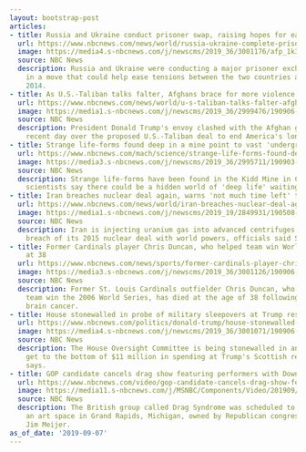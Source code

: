 ```yaml
---
layout: bootstrap-post
articles:
- title: Russia and Ukraine conduct prisoner swap, raising hopes for eased tensions
  url: https://www.nbcnews.com/news/world/russia-ukraine-complete-prisoner-swap-raising-hopes-eased-tensions-n1050646
  image: https://media4.s-nbcnews.com/j/newscms/2019_36/3001176/afp_1k333k_9a939528f57dd1e1a1cd05d39f81657b.nbcnews-fp-1200-630.jpg
  source: NBC News
  description: Russia and Ukraine were conducting a major prisoner exchange on Saturday
    in a move that could help ease tensions between the two countries at war since
    2014.
- title: As U.S.-Taliban talks falter, Afghans brace for more violence
  url: https://www.nbcnews.com/news/world/u-s-taliban-talks-falter-afghans-brace-more-violence-n1050601
  image: https://media1.s-nbcnews.com/j/newscms/2019_36/2999476/190906-taliban-kabul-mc-1033_0dc541876ded263766c7fca9219bbd52.nbcnews-fp-1200-630.JPG
  source: NBC News
  description: President Donald Trump's envoy clashed with the Afghan government in
    recent day over the proposed U.S.-Taliban deal to end America's longest war.
- title: Strange life-forms found deep in a mine point to vast 'underground Galapagos'
  url: https://www.nbcnews.com/mach/science/strange-life-forms-found-deep-mine-point-vast-underground-galapagos-ncna1050906
  image: https://media3.s-nbcnews.com/j/newscms/2019_36/2995711/190903-nematode-ac-1024p_de6e2f517b9ccd014c50d9d7b6440692.nbcnews-fp-1200-630.jpg
  source: NBC News
  description: Strange life-forms have been found in the Kidd Mine in Canada, and
    scientists say there could be a hidden world of 'deep life' waiting to be discovered.
- title: Iran breaches nuclear deal again, warns 'not much time left' to save it
  url: https://www.nbcnews.com/news/world/iran-breaches-nuclear-deal-again-warns-not-much-time-left-n1051046
  image: https://media1.s-nbcnews.com/j/newscms/2019_19/2849931/190508-iran-nuclear-mc-7534_0fa4b7a9b09d626d071c9184ccb13684.nbcnews-fp-1200-630.JPG
  source: NBC News
  description: Iran is injecting uranium gas into advanced centrifuges in a further
    breach of its 2015 nuclear deal with world powers, officials said Saturday.
- title: Former Cardinals player Chris Duncan, who helped team win World Series, dies
    at 38
  url: https://www.nbcnews.com/news/sports/former-cardinals-player-chris-duncan-who-helped-team-win-world-n1051036
  image: https://media3.s-nbcnews.com/j/newscms/2019_36/3001126/190906-chris-duncan-2009-ac-1147p_7e3f4a943db1a7401a1eda72b66df56d.nbcnews-fp-1200-630.jpg
  source: NBC News
  description: Former St. Louis Cardinals outfielder Chris Duncan, who helped the
    team win the 2006 World Series, has died at the age of 38 following a battle with
    brain cancer.
- title: House stonewalled in probe of military sleepovers at Trump resort
  url: https://www.nbcnews.com/politics/donald-trump/house-stonewalled-probe-military-sleepovers-trump-resort-n1051031
  image: https://media4.s-nbcnews.com/j/newscms/2019_36/3001071/190906-donald-trump-turnberry-resort-2016-ac-1042p_9d19261f98d309f58b4d27e9504b2b71.nbcnews-fp-1200-630.jpg
  source: NBC News
  description: The House Oversight Committee is being stonewalled in an effort to
    get to the bottom of $11 million in spending at Trump's Scottish resort, source
    says.
- title: GOP candidate cancels drag show featuring performers with Down syndrome
  url: https://www.nbcnews.com/video/gop-candidate-cancels-drag-show-featuring-performers-with-down-syndrome-68404293768
  image: https://media11.s-nbcnews.com/j/MSNBC/Components/Video/201909/nc_wood_drag_190906.nbcnews-fp-1200-630.jpg
  source: NBC News
  description: The British group called Drag Syndrome was scheduled to perform at
    an art space in Grand Rapids, Michigan, owned by Republican congressional candidate
    Jim Meijer.
as_of_date: '2019-09-07'
---
```


